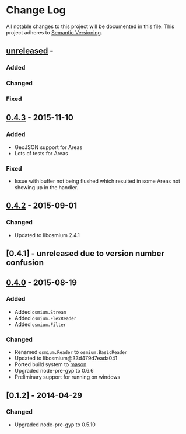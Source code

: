 
# Change Log

All notable changes to this project will be documented in this file.
This project adheres to [Semantic Versioning](http://semver.org/).

## [unreleased] -

### Added

### Changed

### Fixed


## [0.4.3] - 2015-11-10

### Added

- GeoJSON support for Areas
- Lots of tests for Areas

### Fixed

- Issue with buffer not being flushed which resulted in some Areas
  not showing up in the handler.


## [0.4.2] - 2015-09-01

### Changed

- Updated to libosmium 2.4.1


## [0.4.1] - unreleased due to version number confusion

## [0.4.0] - 2015-08-19

### Added 

- Added `osmium.Stream`
- Added `osmium.FlexReader`
- Added `osmium.Filter`

### Changed

- Renamed `osmium.Reader` to `osmium.BasicReader`
- Updated to libosmium@33d479d7eada041
- Ported build system to [mason](https://github.com/mapbox/mason)
- Upgraded node-pre-gyp to 0.6.6
- Preliminary support for running on windows


## [0.1.2] - 2014-04-29

### Changed

- Upgraded node-pre-gyp to 0.5.10

[unreleased]: https://github.com/osmcode/libosmium/compare/v0.4.3...HEAD
[0.4.3]: https://github.com/osmcode/libosmium/compare/v0.4.2...v0.4.3
[0.4.2]: https://github.com/osmcode/libosmium/compare/v0.4.0...v0.4.2
[0.4.0]: https://github.com/osmcode/libosmium/compare/v0.1.2...v0.4.0

